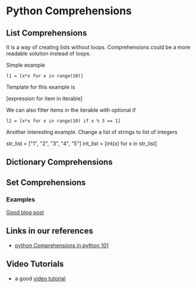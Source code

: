 #  Python Comprehensions


## List Comprehensions



It is a way of creating lists without loops.
Comprehensions could be a more readable solution instead of loops.



Simple example


	l1 = [x*x for x in range(10)]



Template for this example is

[expression for item in iterable]


We can also filter items in the iterable with optional if



	l2 = [x*x for x in range(10) if x % 3 == 1]

Another interesting example.
Change a list of strings to list of integers


str_list = ["1", "2", "3", "4", "5"]
int_list = [int(x) for x in str_list]


## Dictionary Comprehensions


## Set Comprehensions


### Examples

[Good blog post](https://towardsdatascience.com/11-examples-to-master-python-list-comprehensions-33c681b56212)

## Links in our references

- [python Comprehensions in python 101](https://python101.pythonlibrary.org/chapter6_comprehensions.html)



## Video Tutorials

- a good [video tutorial](https://youtu.be/1HlyKKiGg-4)



